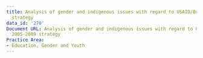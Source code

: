 ```yaml
---
title: Analysis of gender and indigenous issues with regard to USAID/Bolivia's 2005-2009
  strategy
data_id: '270'
Document URL: Analysis of gender and indigenous issues with regard to USAID/Bolivia's
  2005-2009 strategy
Practice Area:
- Education, Gender and Youth
---
```


